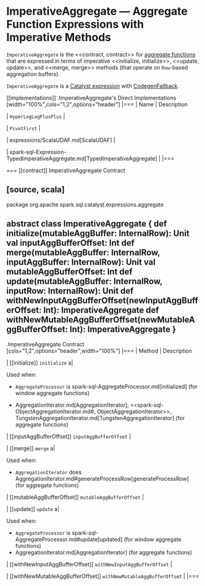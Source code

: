 # ImperativeAggregate &mdash; Aggregate Function Expressions with Imperative Methods

`ImperativeAggregate` is the <<contract, contract>> for [aggregate functions](AggregateFunction.md) that are expressed in terms of imperative <<initialize, initialize>>, <<update, update>>, and <<merge, merge>> methods (that operate on ``Row``-based aggregation buffers).

`ImperativeAggregate` is a [Catalyst expression](Expression.md) with [CodegenFallback](Expression.md#CodegenFallback).

[[implementations]]
.ImperativeAggregate's Direct Implementations
[width="100%",cols="1,2",options="header"]
|===
| Name
| Description

| `HyperLogLogPlusPlus`
|

| `PivotFirst`
|

| expressions/ScalaUDAF.md[ScalaUDAF]
|

| spark-sql-Expression-TypedImperativeAggregate.md[TypedImperativeAggregate]
|
|===

=== [[contract]] ImperativeAggregate Contract

[source, scala]
----
package org.apache.spark.sql.catalyst.expressions.aggregate

abstract class ImperativeAggregate {
  def initialize(mutableAggBuffer: InternalRow): Unit
  val inputAggBufferOffset: Int
  def merge(mutableAggBuffer: InternalRow, inputAggBuffer: InternalRow): Unit
  val mutableAggBufferOffset: Int
  def update(mutableAggBuffer: InternalRow, inputRow: InternalRow): Unit
  def withNewInputAggBufferOffset(newInputAggBufferOffset: Int): ImperativeAggregate
  def withNewMutableAggBufferOffset(newMutableAggBufferOffset: Int): ImperativeAggregate
}
----

.ImperativeAggregate Contract
[cols="1,2",options="header",width="100%"]
|===
| Method
| Description

| [[initialize]] `initialize`
a|

Used when:

* `AggregateProcessor` is spark-sql-AggregateProcessor.md[initialized] (for window aggregate functions)

* AggregationIterator.md[AggregationIterator], <<spark-sql-ObjectAggregationIterator.md#, ObjectAggregationIterator>>, TungstenAggregationIterator.md[TungstenAggregationIterator] (for aggregate functions)

| [[inputAggBufferOffset]] `inputAggBufferOffset`
|

| [[merge]] `merge`
a|

Used when:

* `AggregationIterator` does AggregationIterator.md#generateProcessRow[generateProcessRow] (for aggregate functions)

| [[mutableAggBufferOffset]] `mutableAggBufferOffset`
|

| [[update]] `update`
a|

Used when:

* `AggregateProcessor` is spark-sql-AggregateProcessor.md#update[updated] (for window aggregate functions)
* AggregationIterator.md[AggregationIterator] (for aggregate functions)

| [[withNewInputAggBufferOffset]] `withNewInputAggBufferOffset`
|

| [[withNewMutableAggBufferOffset]] `withNewMutableAggBufferOffset`
|
|===
